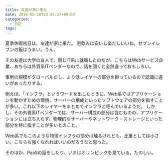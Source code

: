 ```yaml
---
title: 友達が家に来た
date: 2016-08-10T23:45:27+09:00
categories:
  - 日記
tags:
---
```


夏季休暇初日は、友達が家に来た。
宅飲みは安いし楽だしいいね。セブンイレブンの飯はうまい。うん。

その友達は大学の友人で、同じIT系に就職したのだが、こちらはWebサービス企業、あちらは外資系ITベンダーなので、話を聞くと全然違っておもしろい。

事例の規模がグローバルだし、より低レイヤーの部分を担っているので認識に違いがあったりする。

例えば、「インフラ」というワードを出したときに、Web系ではアプリケーションを動かすための環境、サーバーの構成といったソフトウェアの部分を指すことが多い。これ以下のレイヤーをまとめてインフラと呼んでいるようだ。
しかし、その外資系ITベンダーでは、サーバー構成の部分は含むものの、アプリケーションには立ち入らず、物理的なサーバーやネットワーク・ストレージといった部分を特に指すことが多いとのこと。

Web系でもこのような物理インフラの部分は触るけれども、比重としては小さい。こちらも強くなれればいいのだろうなと思った。

そのほか、PaaSの話をしたり、いまはオリンピックを見ている。たのしい。
